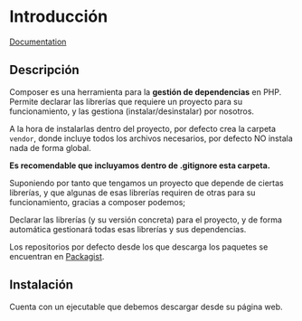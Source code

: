 # Introducción

[Documentation](<https://getcomposer.org/doc/00-intro.md>)

## Descripción

Composer es una herramienta para la **gestión de dependencias** en PHP.
Permite declarar las librerías que requiere un proyecto para su funcionamiento, y las gestiona (instalar/desinstalar) por nosotros.

A la hora de instalarlas dentro del proyecto, por defecto crea la carpeta `vendor`, donde incluye todos los archivos necesarios, por defecto NO instala nada de forma global.

**Es recomendable que incluyamos dentro de .gitignore esta carpeta.** 

Suponiendo por tanto que tengamos un proyecto que depende de ciertas librerías, y que algunas de esas librerías requiren de otras para su funcionamiento, gracias a composer podemos;

Declarar las librerías (y su versión concreta) para el proyecto, y de forma automática gestionará todas esas librerías y sus dependencias.

Los repositorios por defecto desde los que descarga los paquetes se encuentran en [Packagist](<https://packagist.org/>).

## Instalación

Cuenta con un ejecutable que debemos descargar desde su página web.